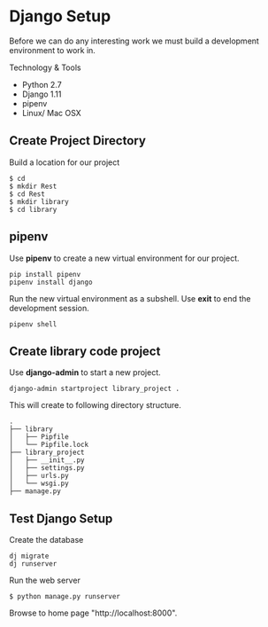 # Django Setup

Before we can do any interesting work we must build a development environment to work in.

Technology & Tools

* Python 2.7
* Django 1.11
* pipenv
* Linux/ Mac OSX

## Create Project Directory

Build a location for our project

```
$ cd
$ mkdir Rest
$ cd Rest
$ mkdir library
$ cd library
```

## pipenv

Use **pipenv** to create a new virtual environment for our project.

```
pip install pipenv
pipenv install django
```

Run the new virtual environment as a subshell.  Use **exit** to end the development session.

```
pipenv shell
```


## Create library code project

Use **django-admin** to start a new project.  

```
django-admin startproject library_project .
```

This will create to following directory structure.

```
.
├── library
│   ├── Pipfile
│   └── Pipfile.lock
├── library_project
│   ├── __init__.py
│   ├── settings.py
│   ├── urls.py
│   └── wsgi.py
├── manage.py

```


## Test Django Setup

Create the database

```
dj migrate
dj runserver
```

Run the web server

```
$ python manage.py runserver
```

Browse to home page "http://localhost:8000". 

